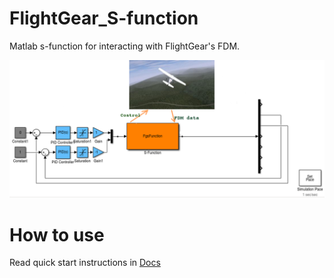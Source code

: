 # FlightGear_S-function

Matlab s-function for interacting with FlightGear's FDM.

![Simulink model](Docs/images/scheme.png)

# How to use

Read quick start instructions in [Docs](Docs/QuickStart.md)

